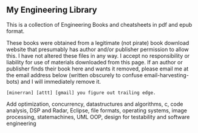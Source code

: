 ## My Engineering Library

This is a collection of Engineering Books and cheatsheets in pdf and epub format.

These books were obtained from a legitimate (not pirate) book download website that presumably has author and/or publisher permission to allow this. I have not altered these files in any way. I accept no responsibility or liability for use of materials downloaded from this page.  If an author or publisher finds their book here and wants it removed, please email me at the email address below (written obscurely to confuse email-harvesting-bots) and I will immediately remove it.
```
[minerran] [attt] [gmail] you figure out trailing edge.
```

Add optimization, concurrency, datastructures and algorithms, c, code analysis, DSP and Radar, Eclipse, file formats, operating systems, image processing, statemachines, UML OOP, design for testability and software engineering
